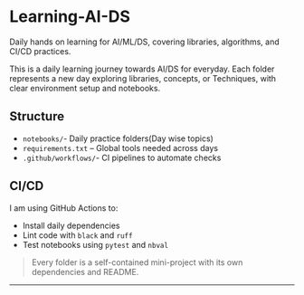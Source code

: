# Learning-AI-DS
Daily hands on learning for AI/ML/DS, covering libraries, algorithms, and CI/CD practices.

This is a daily learning journey towards AI/DS for everyday.
Each folder represents a new day exploring libraries, concepts, or Techniques, with clear environment setup and notebooks.

## Structure
- `notebooks/`- Daily practice  folders(Day wise topics)
- `requirements.txt` – Global tools needed across days
- `.github/workflows/`- CI pipelines to automate checks

## CI/CD 
I am  using GitHub Actions to:
- Install daily dependencies
- Lint code with `black` and `ruff`
- Test notebooks using `pytest` and `nbval`

> Every folder is a self-contained mini-project with its own dependencies and README.

---
